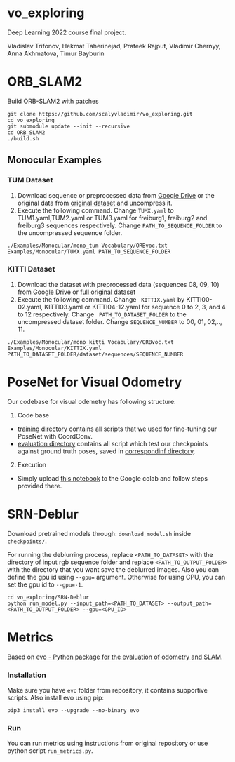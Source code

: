 # vo_exploring

Deep Learning 2022 course final project.

Vladislav Trifonov, Hekmat Taherinejad, Prateek Rajput, Vladimir Chernyy, Anna Akhmatova, Timur Bayburin

# ORB_SLAM2
Build ORB-SLAM2 with patches

```
git clone https://github.com/scalyvladimir/vo_exploring.git
cd vo_exploring
git submodule update --init --recursive
cd ORB_SLAM2
./build.sh
```

## Monocular Examples
### TUM Dataset

1. Download sequence or preprocessed data from [Google Drive](https://drive.google.com/drive/folders/1QeJDDLN49xqxn-m0-DE3OGkfm-1Q7DKE?usp=sharing) or the original data from [original dataset](http://vision.in.tum.de/data/datasets/rgbd-dataset/download) and uncompress it.
2. Execute the following command. Change ```TUMX.yaml``` to TUM1.yaml,TUM2.yaml or TUM3.yaml for freiburg1, freiburg2 and freiburg3 sequences respectively. Change ```PATH_TO_SEQUENCE_FOLDER``` to the uncompressed sequence folder.

``` ./Examples/Monocular/mono_tum Vocabulary/ORBvoc.txt Examples/Monocular/TUMX.yaml PATH_TO_SEQUENCE_FOLDER ```

### KITTI Dataset

1. Download the dataset with preprocessed data (sequences 08, 09, 10) from [Google Drive](https://drive.google.com/drive/folders/1QeJDDLN49xqxn-m0-DE3OGkfm-1Q7DKE?usp=sharing) or [full original dataset](http://www.cvlibs.net/datasets/kitti/eval_odometry.php)
2. Execute the following command. Change ``` KITTIX.yaml``` by KITTI00-02.yaml, KITTI03.yaml or KITTI04-12.yaml for sequence 0 to 2, 3, and 4 to 12 respectively. Change ``` PATH_TO_DATASET_FOLDER``` to the uncompressed dataset folder. Change ```SEQUENCE_NUMBER``` to 00, 01, 02,.., 11.

``` ./Examples/Monocular/mono_kitti Vocabulary/ORBvoc.txt Examples/Monocular/KITTIX.yaml PATH_TO_DATASET_FOLDER/dataset/sequences/SEQUENCE_NUMBER ```


# PoseNet for Visual Odometry

Our codebase for visual odemetry has following structure:

1. Code base

  - [training directory](DL_VO/scripts) contains all scripts that we used for fine-tuning our PoseNet with CoordConv.
  - [evaluation directory](DL_VO/evaluation) contains all script which test our checkpoints against ground truth poses, saved in [correspondinf directory](DL_VO/evaluation/gt_poses).

2. Execution
  - Simply upload [this notebook](run_inference.ipynb) to the Google colab and follow steps provided there.

# SRN-Deblur

Download pretrained models through: ```download_model.sh``` inside ```checkpoints/```.

For running the deblurring process, replace ```<PATH_TO_DATASET>``` with the directory of input rgb sequence folder and replace ```<PATH_TO_OUTPUT_FOLDER>``` with the directory that you want save the deblurred images. Also you can define the gpu id using ```--gpu=``` argument. Otherwise for using CPU, you can set the gpu id to ```--gpu=-1```.
```
cd vo_exploring/SRN-Deblur
python run_model.py --input_path=<PATH_TO_DATASET> --output_path=<PATH_TO_OUTPUT_FOLDER> --gpu=<GPU_ID>
```

# Metrics

Based on [evo - Python package for the evaluation of odometry and SLAM](https://github.com/MichaelGrupp/evo).

### Installation

Make sure you have `evo` folder from repository, it contains supportive scripts. Also install evo using pip:
```
pip3 install evo --upgrade --no-binary evo
```

### Run

You can run metrics using instructions from original repository or use python script `run_metrics.py`.

